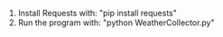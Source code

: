 1. Install Requests with: "pip install requests"
2. Run the program with: "python WeatherCollector.py"
